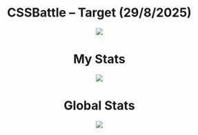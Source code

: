 <h1 align="center">CSSBattle – Target (29/8/2025)</h1>

<p align="center">
  <img src="https://github.com/user-attachments/assets/6703c95d-83d8-4620-8d38-965247693962">
</p>

<h1 align="center">My Stats</h1>

<p align="center">
  <img src="https://github.com/user-attachments/assets/dbdfde10-8650-415a-a007-4abf137ca5bc">
</p>

<h1 align="center">Global Stats</h1>

<p align="center">
  <img src="https://github.com/user-attachments/assets/37d74145-dc88-4417-b3f7-98525320f71b">
</p>
